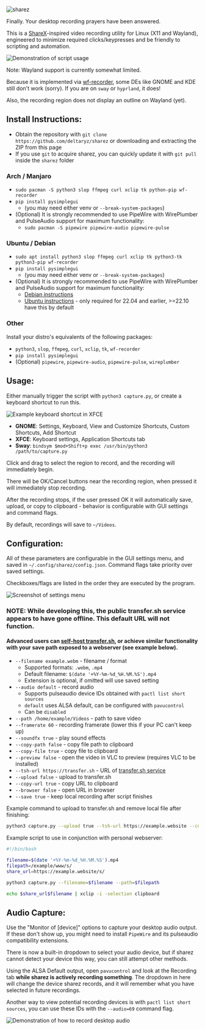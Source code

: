 ![sharez](img/logo.png)

Finally. Your desktop recording prayers have been answered.

This is a [ShareX](https://getsharex.com/)-inspired video recording utility for Linux (X11 and Wayland), engineered to minimize required clicks/keypresses and be friendly to scripting and automation.

![Demonstration of script usage](img/demo.gif)

Note: Wayland support is currently somewhat limited.

Because it is implemented via [wf-recorder](https://github.com/ammen99/wf-recorder), some DEs like GNOME and KDE still don't work (sorry). If you are on `sway` or `hyprland`, it does!

Also, the recording region does not display an outline on Wayland (yet).

## Install Instructions:

- Obtain the repository with `git clone https://github.com/deltaryz/sharez` or downloading and extracting the ZIP from this page
- If you use `git` to acquire sharez, you can quickly update it with `git pull` inside the `sharez` folder

### Arch / Manjaro
- `sudo pacman -S python3 slop ffmpeg curl xclip tk python-pip wf-recorder`
- `pip install pysimplegui`
  - (you may need either venv or `--break-system-packages`)
- (Optional) It is strongly recommended to use PipeWire with WirePlumber and PulseAudio support for maximum functionality:
  - `sudo pacman -S pipewire pipewire-audio pipewire-pulse`

### Ubuntu / Debian
- `sudo apt install python3 slop ffmpeg curl xclip tk python3-tk python3-pip wf-recorder`
- `pip install pysimplegui`
  - (you may need either venv or `--break-system-packages`)
- (Optional) It is strongly recommended to use PipeWire with WirePlumber and PulseAudio support for maximum functionality:
  - [Debian instructions](https://wiki.debian.org/PipeWire#Installation)
  - [Ubuntu instructions](https://gist.github.com/the-spyke/2de98b22ff4f978ebf0650c90e82027e) - only required for 22.04 and earlier, >=22.10 have this by default

### Other

Install your distro's equivalents of the following packages:
- `python3`, `slop`, `ffmpeg`, `curl`, `xclip`, `tk`, `wf-recorder`
- `pip install pysimplegui`
- (Optional) `pipewire`, `pipewire-audio`, `pipewire-pulse`, `wireplumber`

## Usage:
Either manually trigger the script with `python3 capture.py`, or create a keyboard shortcut to run this.

![Example keyboard shortcut in XFCE](img/shortcut.png)

- **GNOME**: Settings, Keyboard, View and Customize Shortcuts, Custom Shortcuts, Add Shortcut
- **XFCE**: Keyboard settings, Application Shortcuts tab
- **Sway**: `bindsym $mod+Shift+p exec /usr/bin/python3 /path/to/capture.py`

Click and drag to select the region to record, and the recording will immediately begin.

There will be OK/Cancel buttons near the recording region, when pressed it will immediately stop recording.

After the recording stops, if the user pressed OK it will automatically save, upload, or copy to clipboard - behavior is configurable with GUI settings and command flags.

By default, recordings will save to `~/Videos`.

## Configuration:

All of these parameters are configurable in the GUI settings menu, and saved in `~/.config/sharez/config.json`. Command flags take priority over saved settings.

Checkboxes/flags are listed in the order they are executed by the program.

![Screenshot of settings menu](img/options.png)

### NOTE: While developing this, the public transfer.sh service appears to have gone offline. This default URL will not function.
#### Advanced users can [self-host transfer.sh](https://github.com/dutchcoders/transfer.sh), or achieve similar functionality with your save path exposed to a webserver (see example below).

* `--filename example.webm` - filename / format
  * Supported formats: `.webm`, `.mp4`
  * Default filename: `$(date '+%Y-%m-%d_%H.%M.%S').mp4`
  * Extension is optional, if omitted will use saved setting
* `--audio default` - record audio
  * Supports pulseaudio device IDs obtained with `pactl list short sources`
  * `default` uses ALSA default, can be configured with `pavucontrol`
  * Can be `disabled`
* `--path /home/example/Videos` - path to save video
* `--framerate 60` - recording framerate (lower this if your PC can't keep up)
* `--soundfx true` - play sound effects
* `--copy-path false` - copy file path to clipboard
* `--copy-file true` - copy file to clipboard
* `--preview false` - open the video in VLC to preview (requires VLC to be installed)
* `--tsh-url https://transfer.sh` - URL of [transfer.sh service](https://github.com/dutchcoders/transfer.sh)
* `--upload false` - upload to transfer.sh
* `--copy-url true` - copy URL to clipboard
* `--browser false` - open URL in browser
* `--save true` - keep local recording after script finishes

Example command to upload to transfer.sh and remove local file after finishing: 
```sh
python3 capture.py --upload true --tsh-url https://example.website --copy-url true --save false
```

Example script to use in conjunction with personal webserver:
```bash
#!/bin/bash

filename=$(date '+%Y-%m-%d_%H.%M.%S').mp4
filepath=/example/www/s/
share_url=https://example.website/s/

python3 capture.py --filename=$filename --path=$filepath

echo $share_url$filename | xclip -i -selection clipboard
```

## Audio Capture:

Use the "Monitor of [device]" options to capture your desktop audio output. If these don't show up, you might need to install `PipeWire` and its pulseaudio compatibility extensions.

There is now a built-in dropdown to select your audio device, but if sharez cannot detect your device this way, you can still attempt other methods.

Using the ALSA Default output, open `pavucontrol` and look at the Recording tab **while sharez is actively recording something**. The dropdown in here will change the device sharez records, and it will remember what you have selected in future recordings.

Another way to view potential recording devices is with `pactl list short sources`, you can use these IDs with the `--audio=69` command flag.

![Demonstration of how to record desktop audio](img/pavucontrol.png)